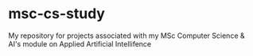 # msc-cs-study
My repository for projects associated with my MSc Computer Science & AI's module on Applied Artificial Intellifence

